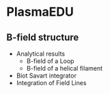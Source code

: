# PlasmaEDU

## B-field structure
- Analytical results 
  - B-field of a Loop
  - B-field of a helical filament 
- Biot Savart integrator 
- Integration of Field Lines
